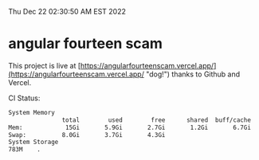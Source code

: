 Thu Dec 22 02:30:50 AM EST 2022

# angular fourteen scam


This project is live at [https://angularfourteenscam.vercel.app/](https://angularfourteenscam.vercel.app/ "dog!") thanks to Github and Vercel.

CI Status: 

```bash
System Memory
               total        used        free      shared  buff/cache   available
Mem:            15Gi       5.9Gi       2.7Gi       1.2Gi       6.7Gi       7.8Gi
Swap:          8.0Gi       3.7Gi       4.3Gi
System Storage
783M	.
```
